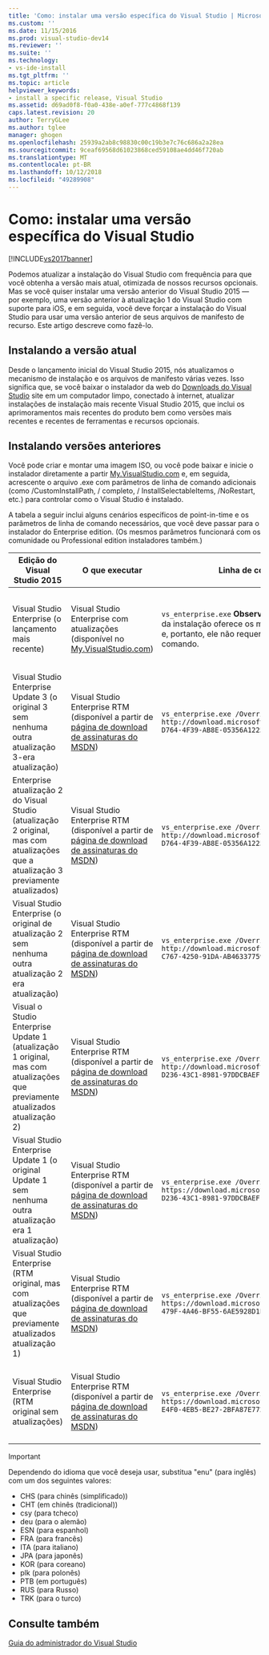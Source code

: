 ```yaml
---
title: 'Como: instalar uma versão específica do Visual Studio | Microsoft Docs'
ms.custom: ''
ms.date: 11/15/2016
ms.prod: visual-studio-dev14
ms.reviewer: ''
ms.suite: ''
ms.technology:
- vs-ide-install
ms.tgt_pltfrm: ''
ms.topic: article
helpviewer_keywords:
- install a specific release, Visual Studio
ms.assetid: d69ad0f8-f0a0-438e-a0ef-777c4868f139
caps.latest.revision: 20
author: TerryGLee
ms.author: tglee
manager: ghogen
ms.openlocfilehash: 25939a2ab8c98830c00c19b3e7c76c686a2a28ea
ms.sourcegitcommit: 9ceaf69568d61023868ced59108ae4dd46f720ab
ms.translationtype: MT
ms.contentlocale: pt-BR
ms.lasthandoff: 10/12/2018
ms.locfileid: "49289908"
---
```

# <a name="how-to-install-a-specific-release-of-visual-studio"></a>Como: instalar uma versão específica do Visual Studio
[!INCLUDE[vs2017banner](../includes/vs2017banner.md)]

Podemos atualizar a instalação do Visual Studio com frequência para que você obtenha a versão mais atual, otimizada de nossos recursos opcionais.  Mas se você quiser instalar uma versão anterior do Visual Studio 2015 — por exemplo, uma versão anterior à atualização 1 do Visual Studio com suporte para iOS, e em seguida, você deve forçar a instalação do Visual Studio para usar uma versão anterior de seus arquivos de manifesto de recurso. Este artigo descreve como fazê-lo.  
  
## <a name="installing-the-current-release"></a>Instalando a versão atual  
 Desde o lançamento inicial do Visual Studio 2015, nós atualizamos o mecanismo de instalação e os arquivos de manifesto várias vezes.  Isso significa que, se você baixar o instalador da web do [Downloads do Visual Studio](https://www.visualstudio.com/downloads/download-visual-studio-vs) site em um computador limpo, conectado à internet, atualizar instalações de instalação mais recente Visual Studio 2015, que inclui os aprimoramentos mais recentes do produto bem como versões mais recentes e recentes de ferramentas e recursos opcionais.  
  
## <a name="installing-earlier-releases"></a>Instalando versões anteriores  
 Você pode criar e montar uma imagem ISO, ou você pode baixar e inicie o instalador diretamente a partir [My.VisualStudio.com](https://my.visualstudio.com/downloads?q=visual%20studio%20enterprise%202015) e, em seguida, acrescente o arquivo .exe com parâmetros de linha de comando adicionais (como /CustomInstallPath, / completo, / InstallSelectableItems, /NoRestart, etc.) para controlar como o Visual Studio é instalado.  
  
 A tabela a seguir inclui alguns cenários específicos de point-in-time e os parâmetros de linha de comando necessários, que você deve passar para o instalador do Enterprise edition. (Os mesmos parâmetros funcionará com os comunidade ou Professional edition instaladores também.)  
  
|Edição do Visual Studio 2015|O que executar|Linha de comando para usar|Qual configuração faz|  
|--------------------------------|-----------------|--------------------------|---------------------|  
|Visual Studio Enterprise (o lançamento mais recente)|Visual Studio Enterprise com atualizações (disponível no [My.VisualStudio.com](https://my.visualstudio.com/downloads?q=visual%20studio%20enterprise%202015))|`vs_enterprise.exe` **Observação:** o comportamento padrão da instalação oferece os mais recentes recursos opcionais e, portanto, ele não requer nenhum parâmetro de linha de comando.|Instalação do Visual Studio usará o feed.xml mais recente e instalar os arquivos mais recentes|  
|Visual Studio Enterprise Update 3 (o original 3 sem nenhuma outra atualização 3-era atualização)|Visual Studio Enterprise RTM (disponível a partir de [página de download de assinaturas do MSDN](https://msdn.microsoft.com/subscriptions/downloads/))|`vs_enterprise.exe /OverrideFeedURI http://download.microsoft.com/download/6/B/B/6BBD3561-D764-4F39-AB8E-05356A122545/20160628.2/enu/feed.xml`|Instalação do Visual Studio usará o feed.xml que estava disponível quando a atualização 3 lançada|  
|Enterprise atualização 2 do Visual Studio (atualização 2 original, mas com atualizações que a atualização 3 previamente atualizados)|Visual Studio Enterprise RTM (disponível a partir de [página de download de assinaturas do MSDN](https://msdn.microsoft.com/subscriptions/downloads/))|`vs_enterprise.exe /OverrideFeedURI http://download.microsoft.com/download/6/B/B/6BBD3561-D764-4F39-AB8E-05356A122545/20160620.2/enu/feed.xml`|Instalação do Visual Studio usará o feed.xml que foi atual antes da atualização 3 lançado|  
|Visual Studio Enterprise (o original de atualização 2 sem nenhuma outra atualização 2 era atualização)|Visual Studio Enterprise RTM (disponível a partir de [página de download de assinaturas do MSDN](https://msdn.microsoft.com/subscriptions/downloads/))|`vs_enterprise.exe /OverrideFeedURI http://download.microsoft.com/download/0/6/B/06BB0C5C-C767-4250-91DA-AB463377597E/20160405.3/enu/feed.xml`|Instalação do Visual Studio usará o feed.xml que estava disponível quando lançado de atualização 2|  
|Visual o Studio Enterprise Update 1 (atualização 1 original, mas com atualizações que previamente atualizados atualização 2)|Visual Studio Enterprise RTM (disponível a partir de [página de download de assinaturas do MSDN](https://msdn.microsoft.com/subscriptions/downloads/))|`vs_enterprise.exe /OverrideFeedURI http://download.microsoft.com/download/3/2/A/32A1974F-D236-43C1-8981-97DDCBAEF14A/20160225.3/enu/feed.xml`|Instalação do Visual Studio usará o feed.xml que foi atual antes da atualização 2 lançado|  
|Visual Studio Enterprise Update 1 (o original Update 1 sem nenhuma outra atualização era 1 atualização)|Visual Studio Enterprise RTM (disponível a partir de [página de download de assinaturas do MSDN](https://msdn.microsoft.com/subscriptions/downloads/))|`vs_enterprise.exe /OverrideFeedURI https://download.microsoft.com/download/3/2/A/32A1974F-D236-43C1-8981-97DDCBAEF14A/20151201.1/enu/feed.xml`|Instalação do Visual Studio usará o feed.xml que estava disponível quando lançado de atualização 1|  
|Visual Studio Enterprise (RTM original, mas com atualizações que previamente atualizados atualização 1)|Visual Studio Enterprise RTM (disponível a partir de [página de download de assinaturas do MSDN](https://msdn.microsoft.com/en-us/subscriptions/downloads/))|`vs_enterprise.exe /OverrideFeedURI https://download.microsoft.com/download/3/6/1/36188D5F-479F-4A46-BF55-6AE5928D1EBB/20151102.3/enu/feed.xml`|Instalação do Visual Studio usará o feed.xml que foi atual antes da atualização 1 lançado|  
|Visual Studio Enterprise (RTM original sem atualizações)|Visual Studio Enterprise RTM (disponível a partir de [página de download de assinaturas do MSDN](https://msdn.microsoft.com/subscriptions/downloads/))|`vs_enterprise.exe /OverrideFeedURI https://download.microsoft.com/download/5/7/B/57BF5016-E4F0-4EB5-BE27-2BFA87E7723F/20150713.1/enu/feed.xml`|Instalação do Visual Studio usará o feed.xml que estava disponível quando o RTM lançado|  
  
> [!IMPORTANT]
>  Dependendo do idioma que você deseja usar, substitua "enu" (para inglês) com um dos seguintes valores:  
>   
>  -   CHS (para chinês (simplificado))  
> -   CHT (em chinês (tradicional))  
> -   csy (para tcheco)  
> -   deu (para o alemão)  
> -   ESN (para espanhol)  
> -   FRA (para francês)  
> -   ITA (para italiano)  
> -   JPA (para japonês)  
> -   KOR (para coreano)  
> -   plk (para polonês)  
> -   PTB (em português)  
> -   RUS (para Russo)  
> -   TRK (para o turco)  
  
## <a name="see-also"></a>Consulte também  
 [Guia do administrador do Visual Studio](../install/visual-studio-administrator-guide.md)